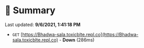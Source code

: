 # 📖 Summary
Last updated: **9/6/2021, 1:41:18 PM**

- `GET` [https://Bhadwa-sala.toxicblte.repl.co](https://Bhadwa-sala.toxicblte.repl.co) - **Down** (286ms)
